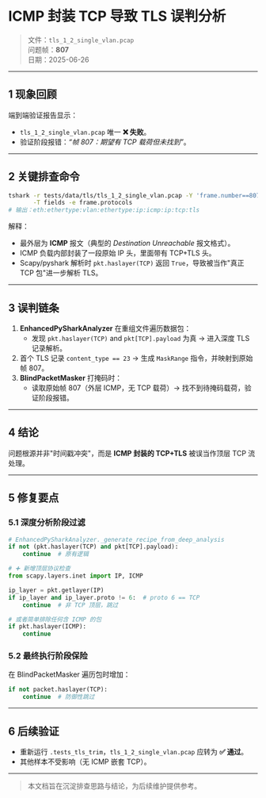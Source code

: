 # ICMP 封装 TCP 导致 TLS 误判分析

> 文件：`tls_1_2_single_vlan.pcap`  
> 问题帧：**807**  
> 日期：2025-06-26

---

## 1 现象回顾

端到端验证报告显示：
* `tls_1_2_single_vlan.pcap` 唯一 **❌ 失败**。
* 验证阶段报错：_“帧 807：期望有 TCP 载荷但未找到”_。

---

## 2 关键排查命令

```bash
tshark -r tests/data/tls/tls_1_2_single_vlan.pcap -Y 'frame.number==807' \
       -T fields -e frame.protocols
# 输出：eth:ethertype:vlan:ethertype:ip:icmp:ip:tcp:tls
```

解释：
* 最外层为 **ICMP** 报文（典型的 *Destination Unreachable* 报文格式）。
* ICMP 负载内部封装了一段原始 IP 头，里面带有 TCP+TLS 头。
* Scapy/pyshark 解析时 `pkt.haslayer(TCP)` 返回 `True`，导致被当作"真正 TCP 包"进一步解析 TLS。

---

## 3 误判链条

1. **EnhancedPySharkAnalyzer** 在重组文件遍历数据包：
   * 发现 `pkt.haslayer(TCP)` and `pkt[TCP].payload` 为真 → 进入深度 TLS 记录解析。
2. 首个 TLS 记录 `content_type == 23` → 生成 `MaskRange` 指令，并映射到原始帧 807。
3. **BlindPacketMasker** 打掩码时：
   * 读取原始帧 807（外层 ICMP，无 TCP 载荷）→ 找不到待掩码载荷，验证阶段报错。

---

## 4 结论

问题根源并非"时间戳冲突"，而是 **ICMP 封装的 TCP+TLS** 被误当作顶层 TCP 流处理。

---

## 5 修复要点

### 5.1 深度分析阶段过滤

```python
# EnhancedPySharkAnalyzer._generate_recipe_from_deep_analysis
if not (pkt.haslayer(TCP) and pkt[TCP].payload):
    continue  # 原有逻辑

# ➕ 新增顶层协议检查
from scapy.layers.inet import IP, ICMP

ip_layer = pkt.getlayer(IP)
if ip_layer and ip_layer.proto != 6:  # proto 6 == TCP
    continue  # 非 TCP 顶层，跳过

# 或者简单排除任何含 ICMP 的包
if pkt.haslayer(ICMP):
    continue
```

### 5.2 最终执行阶段保险

在 BlindPacketMasker 遍历包时增加：
```python
if not packet.haslayer(TCP):
    continue  # 防御性跳过
```

---

## 6 后续验证

* 重新运行 `.tests_tls_trim`，`tls_1_2_single_vlan.pcap` 应转为 **✅ 通过**。
* 其他样本不受影响（无 ICMP 嵌套 TCP）。

---

> 本文档旨在沉淀排查思路与结论，为后续维护提供参考。 